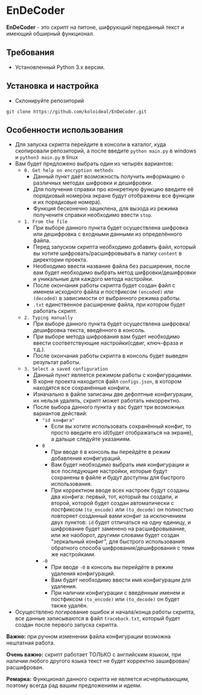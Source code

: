 # EnDeCoder

**EnDeCoder** - это скрипт на питоне, шифрующий переданный текст и имеющий обширный функционал.

## Требования
- Установленный Python 3.x версии.

## Установка и настройка
- Склонируйте репозиторий
```
git clone https://github.com/koloideal/EnDeCoder.git
```

## Особенности использования
- Для запуска скрипта перейдите в консоли в каталог, куда скопировали репозиторий, а после введите `python main.py` в windows и `python3 main.py` в linux
- Вам будет предложено выбрать один из четырёх вариантов:
  - `0. Get help on encryption methods`
    - Данный пункт даёт возможность получить информацию о различных методах шифровки и дешифровки.
    - Для получения справки про конкретную функцию введите её порядковый номер(на экране будут отображены все функции и их порядковые номера).
    - Функция бесконечно зациклена, для вызода из режима полученитя справки необходимо ввести `stop`.
  - `1. From the file`
    - При выборе данного пункта будет осуществлена шифровка или дешифровка с входными данными из определённого файла.
    - Перед запуском скрипта необходимо добавить файл, который вы хотите шифровать/расшифровывать в папку `content` в директории проекта.
    - Необходимо ввести название файла без расширения, после вам будет необходимо выбрать метод шифровки/дешифровки и уникальные для каждого метода настройки.
    - После окончания работы скрипта будет создан файл с именем исходного файла и постфиксом `(encoded)` или `(decoded)` в зависимости от выбранного режима работы.
    - `.txt` единственное расширение файла, при котором будет работать скрипт.
  - `2. Typing manually`
    - При выборе данного пункта будет осуществлена шифровка/дешифровка текста, введённого в консоль.
    - При выборе метода шифрования вам будет необходимо ввести соответствующие настройки(сдвиг, ключ-фраза и т.д.).
    - После окончания работы скрипта в консоль будет выведен результат работы.
  - `3. Select a saved configuration`
    - Данный пункт является режимом работы с конфигурациями.
    - В корне проекта находится файл `configs.json`, в котором находятся все сохранённые конфиги.
    - Изначально в файле записаны две дефолтные конфигурации, их нельзя удалять, скрипт может работать некорректно.
    - После выбора данного пункта у вас будет три возможных вариантов действий:
      - `"id конфига"`
        - Если вы хотите использовать сохранённый конфиг, то просто введите его id(будет отображаться на экране), а дальше следуйте указаниям.
      - `0`
        - При вводе `0` в консоль вы перейдёте в режим добавления конфигураций.
        - Вам будет необходимо выбрать имя конфигурации и все последующие настройки, которые будут сохранены в файле и будут доступны для быстрого использования.
        - При корректном вводе всех настроек будут созданы два конфига: первый, тот, который вы создали, и второй, которой будет создан автоматически с постфиксом `(to_encode)` или `(to_decode)` он полностью повторяет созданный вами конфиг за исключением двух пунктов: `id` будет отличаться на одну единицу, и шифрование будет заменено на расшифровывание, или же наоборот, другими словами будет создан "зеркальный конфиг", для быстрого использования обратного способа шифрования/дешифрования с теми же настройками.
      - `-0`
        - При вводе `-0` в консоль вы перейдёте в режим удаления конфигураций.
        - Вам будет необходимо ввести имя конфигурации для удаления.
        - При наличии конфигурации с введённым именем и постфиксом  `(to_encode)` или `(to_decode)` он будет также удалён.
- Осуществлено логирование ошибок и начала/конца работы скрипта, все данные записываются в файл `traceback.txt`, который будет создан после первого запуска скрипта.
  
**Важно:** при ручном изменении файла конфигурации возможна нештатная работа.

**Очень важно:** скрипт работает ТОЛЬКО с английским языком, при наличии любого другого языка текст не будет корректно зашифрован/расшифрован.


**Ремарка:** Функционал данного скрипта не является исчерпывающим, поэтому всегда рад вашим предложениям и идеям.

